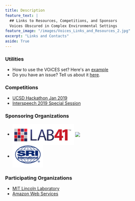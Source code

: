 ```yaml
---
title: Description
feature_text: |
  ## Links to Resources, Competitions, and Sponsors
  Voices Obscured in Complex Environmental Settings
feature_image: "/images/Voices_Links_and_Resources_2.jpg"
excerpt: "Links and Contacts"
aside: True
---
```


### Utilities
- How to use the VOiCES set? Here's an [example](
https://github.com/voices18/utilities/blob/master/Using%20VOiCES%20corpus%20tutorial.ipynb)
- Do you have an issue? Tell us about it [here](https://github.com/voices18/utilities/issues).

### Competitions
- [UCSD Hackathon Jan 2019](https://hkn.ucsd.edu/hard-hack-2019/)
- [Interspeech 2019 Special Session](Interspeech2019_SpecialSession.md)

### Sponsoring Organizations
- <a href="http://lab41.org"><img align="center" width="200" src="/assets/l41logo.jpg"></a>
  <a href="http://iqt.org"><img align="center" width="50" src="https://www.iqt.org/wp-content/uploads/2017/05/IQT_logo_color_FINAL-web.png"> </a>
- <a href="http://sri.com"><img align="center" width="100" src="/images/srilogo.jpg"></a>

### Participating Organizations
- <a href="http://www.ll.mit.edu">MIT Lincoln Laboratory</a>
- <a href="http://aws.amazon.com">Amazon Web Services</a>
